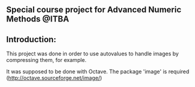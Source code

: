 Special course project for Advanced Numeric Methods @ITBA
---------------------------------------------------------

Introduction:
---------------------------------------------------------

This project was done in order to use autovalues to 
handle images by compressing them, for example. 

It was supposed to be done with Octave. The package
'image' is required (http://octave.sourceforge.net/image/)
